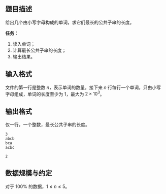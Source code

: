 ## 题目描述

给出几个由小写字母构成的单词，求它们最长的公共子串的长度。

**任务**：

1. 读入单词；
2. 计算最长公共子串的长度；
3. 输出结果。

## 输入格式

文件的第一行是整数 $n$，表示单词的数量。接下来 $n$ 行每行一个单词，只由小写字母组成，单词的长度至少为 $1$，最大为 $2\times 10^3$。

## 输出格式

仅一行，一个整数，最长公共子串的长度。

```input1
3
abcb
bca
acbc
```

```output1
2
```

## 数据规模与约定

对于 $100\%$ 的数据，$1\le n\le 5$。

